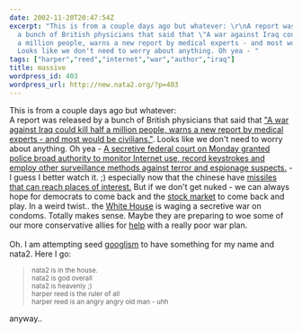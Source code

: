 ```yaml
---
date: 2002-11-20T20:47:54Z
excerpt: "This is from a couple days ago but whatever: \r\nA report was released by
  a bunch of British physicians that said that \"A war against Iraq could kill half
  a million people, warns a new report by medical experts - and most would be civilians.\".
  Looks like we don't need to worry about anything. Oh yea - "
tags: ["harper","reed","internet","war","author","iraq"]
title: massive
wordpress_id: 403
wordpress_url: http://new.nata2.org/?p=403
---
```


This is from a couple days ago but whatever: <br/>
A report was released by a bunch of British physicians that said that <a href="http://www.newscientist.com/news/news.jsp?id=ns99993043">"A war against Iraq could kill half a million people, warns a new report by medical experts - and most would be civilians."</a>. Looks like we don't need to worry about anything. Oh yea - <a href="http://news.com.com/2100-1023-966311.html">A secretive federal court on Monday granted police broad authority to monitor Internet use, record keystrokes and employ other surveillance methods against terror and espionage suspects.</a> - I guess I better watch it. ;) especially now that the chinese have <a href="http://www.washtimes.com/national/20021120-2387.htm">missiles that can reach places of interest.</a> But if we don't get nuked - we can always hope for democrats to come back and the <a href="http://slate.msn.com/default.aspx?id=2071929">stock market</a> to come back and play. In a weird twist.. the <a href="http://www.newsday.com/news/opinion/ny-vpcoc143002251nov14,0,7803300.column?coll=ny%2Dviewpoints%2Dheadlines">White House</a> is waging a secretive war on condoms. Totally makes sense. Maybe they are preparing to woe some of our more conservative allies for <a href="http://channels.netscape.com/ns/news/story.jsp?floc=FF-PLS-PLS&amp;id=11201131000283576&amp;dt=20021120113100&amp;w=RTR&amp;coview=">help</a> with a really poor war plan.<Br><br/>Oh. I am attempting seed <a href="http://www.googlism.com">googlism</a> to have something for my name and nata2. Here I go:<blockquote><small>
nata2 is in the house.<br/>
nata2 is god overall<br/>
nata2 is heavenly ;)<br/>
harper reed is the ruler of all<br/>
harper reed is an angry angry old man - uhh<br/> 
</small></blockquote>
anyway.. 
